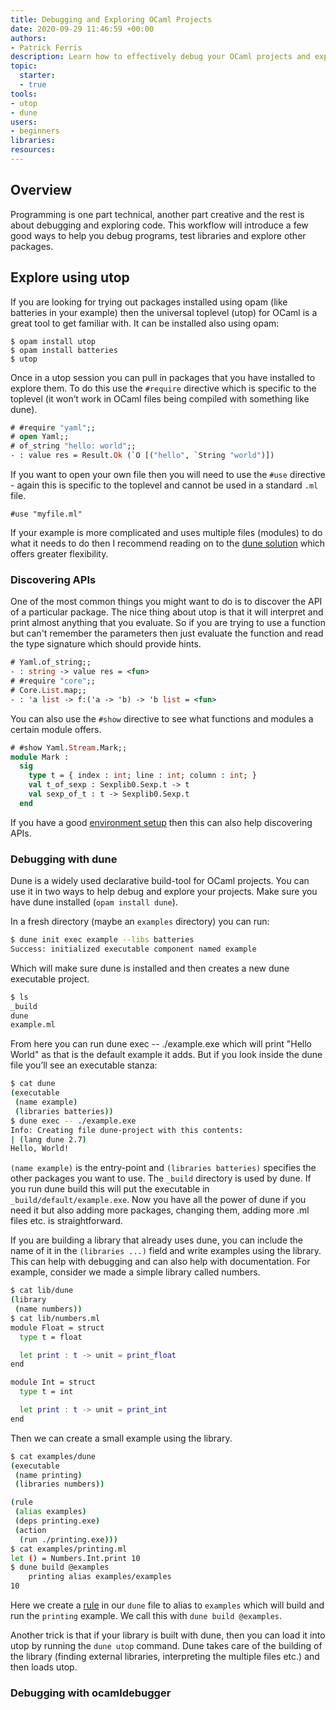 ```yaml
---
title: Debugging and Exploring OCaml Projects
date: 2020-09-29 11:46:59 +00:00
authors:
- Patrick Ferris
description: Learn how to effectively debug your OCaml projects and explore packages
topic:
  starter:
  - true
tools:
- utop
- dune
users:
- beginners
libraries: 
resources: 
---
```


## Overview 

Programming is one part technical, another part creative and the rest is about debugging and exploring code. This workflow will introduce a few good ways to help you debug programs, test libraries and explore other packages. 

## Explore using utop 

If you are looking for trying out packages installed using opam (like batteries in your example) then the universal toplevel (utop) for OCaml is a great tool to get familiar with. It can be installed also using opam: 

```
$ opam install utop 
$ opam install batteries
$ utop 
```

Once in a utop session you can pull in packages that you have installed to explore them. To do this use the `#require` directive which is specific to the toplevel (it won’t work in OCaml files being compiled with something like dune).

```ocaml env=yaml
# #require "yaml";;
# open Yaml;;
# of_string "hello: world";;
- : value res = Result.Ok (`O [("hello", `String "world")])
```

If you want to open your own file then you will need to use the `#use` directive - again this is specific to the toplevel and cannot be used in a standard `.ml` file. 

```
#use "myfile.ml"
```

If your example is more complicated and uses multiple files (modules) to do what it needs to do then I recommend reading on to the [dune solution](#debugging-with-dune) which offers greater flexibility.

### Discovering APIs 

One of the most common things you might want to do is to discover the API of a particular package. The nice thing about utop is that it will interpret and print almost anything that you evaluate. So if you are trying to use a function but can't remember the parameters then just evaluate the function and read the type signature which should provide hints.

```ocaml env=yaml
# Yaml.of_string;;
- : string -> value res = <fun>
# #require "core";;
# Core.List.map;;
- : 'a list -> f:('a -> 'b) -> 'b list = <fun>
```

You can also use the `#show` directive to see what functions and modules a certain module offers. 

```ocaml env=yaml
# #show Yaml.Stream.Mark;;
module Mark :
  sig
    type t = { index : int; line : int; column : int; }
    val t_of_sexp : Sexplib0.Sexp.t -> t
    val sexp_of_t : t -> Sexplib0.Sexp.t
  end
```

If you have a good [environment setup](/workflows/configuring-ocaml-tools-for-your-editor) then this can also help discovering APIs. 

### Debugging with dune 

Dune is a widely used declarative build-tool for OCaml projects. You can use it in two ways to help debug and explore your projects. Make sure you have dune installed (`opam install dune`). 

In a fresh directory (maybe an `examples` directory) you can run:

```sh dir=examples/example
$ dune init exec example --libs batteries
Success: initialized executable component named example
```

Which will make sure dune is installed and then creates a new dune executable project. 

```sh dir=examples/example
$ ls 
_build
dune
example.ml
```

From here you can run dune exec -- ./example.exe which will print "Hello World" as that is the default example it adds. But if you look inside the dune file you’ll see an executable stanza:

```sh dir=examples/example
$ cat dune 
(executable
 (name example)
 (libraries batteries))
$ dune exec -- ./example.exe 
Info: Creating file dune-project with this contents:
| (lang dune 2.7)
Hello, World!
```

`(name example)` is the entry-point and `(libraries batteries)` specifies the other packages you want to use. The `_build` directory is used by dune. If you run dune build this will put the executable in `_build/default/example.exe`. Now you have all the power of dune if you need it but also adding more packages, changing them, adding more .ml files etc. is straightforward.

If you are building a library that already uses dune, you can include the name of it in the `(libraries ...)` field and write examples using the library. This can help with debugging and can also help with documentation. For example, consider we made a simple library called numbers. 

```sh dir=examples/library
$ cat lib/dune 
(library
 (name numbers))
$ cat lib/numbers.ml
module Float = struct
  type t = float

  let print : t -> unit = print_float
end

module Int = struct
  type t = int

  let print : t -> unit = print_int
end
```

Then we can create a small example using the library. 

```sh dir=examples/library
$ cat examples/dune 
(executable
 (name printing)
 (libraries numbers))

(rule
 (alias examples)
 (deps printing.exe)
 (action
  (run ./printing.exe)))
$ cat examples/printing.ml
let () = Numbers.Int.print 10
$ dune build @examples
    printing alias examples/examples
10
```

Here we create a [rule](https://dune.readthedocs.io/en/stable/dune-files.html#rule) in our `dune` file to alias to `examples` which will build and run the `printing` example. We call this with `dune build @examples`. 

Another trick is that if your library is built with dune, then you can load it into utop by running the `dune utop` command. Dune takes care of the building of the library (finding external libraries, interpreting the multiple files etc.) and then loads utop. 

### Debugging with ocamldebugger 

